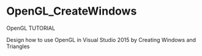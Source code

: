 # OpenGL_CreateWindows
OpenGL TUTORIAL

Design how to use OpenGL in Visual Studio 2015 by Creating Windows and Triangles
